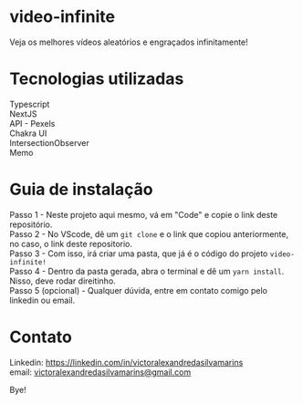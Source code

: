 # video-infinite
Veja os melhores vídeos aleatórios e engraçados infinitamente!

# Tecnologias utilizadas
Typescript
<br/>
NextJS
<br/>
API - Pexels
<br/>
Chakra UI
<br/>
IntersectionObserver
<br/>
Memo

# Guia de instalação
Passo 1 - Neste projeto aqui mesmo, vá em "Code" e copie o link deste repositório.
<br/>
Passo 2 - No VScode, dê um `git clone` e o link que copiou anteriormente, no caso, o link deste repositorio.
<br/>
Passo 3 - Com isso, irá criar uma pasta, que já é o código do projeto `video-infinite!`
<br/>
Passo 4 - Dentro da pasta gerada, abra o terminal e dê um `yarn install`. Nisso, deve rodar direitinho.
<br/>
Passo 5 (opcional) - Qualquer dúvida, entre em contato comigo pelo linkedin ou email. 

# Contato

Linkedin: https://linkedin.com/in/victoralexandredasilvamarins
<br/>
email: victoralexandredasilvamarins@gmail.com

Bye!

